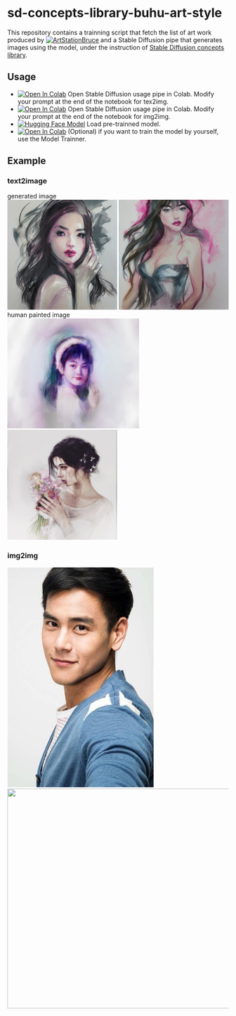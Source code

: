 # sd-concepts-library-buhu-art-style

This repository contains a trainning script that fetch the list of art work produced by [![ArtStation](https://img.shields.io/badge/ArtStation-Profile-blue)](https://www.artstation.com/buhu)[Bruce](https://bruceelysium.com) and a Stable Diffusion pipe that generates images using the model, under the instruction of [Stable Diffusion concepts library](https://huggingface.co/sd-concepts-library). 

## Usage

- [![Open In Colab](https://colab.research.google.com/assets/colab-badge.svg)](https://colab.research.google.com/github/bsyh/sd-concepts-library-buhu-art-style/blob/main/stable_conceptualizer_inference.ipynb) Open Stable Diffusion usage pipe in Colab. Modify your prompt at the end of the notebook for tex2img.  
- [![Open In Colab](https://colab.research.google.com/assets/colab-badge.svg)](https://colab.research.google.com/github/bsyh/sd-concepts-library-buhu-art-style/blob/main/stable_conceptualizer_inference_img2img.ipynb)  Open Stable Diffusion usage pipe in Colab. Modify your prompt at the end of the notebook for img2img. 
- [![Hugging Face Model](https://img.shields.io/badge/Hugging%20Face-ModelHub-orange)](https://huggingface.co/sd-concepts-library/buhu-art-style) Load pre-trainned model.
- [![Open In Colab](https://colab.research.google.com/assets/colab-badge.svg)](https://colab.research.google.com/github/bsyh/sd-concepts-library-buhu-art-style/blob/main/sd_textual_inversion_training.ipynb)  (Optional) if you want to train the model by yourself, use the Model Trainner.

## Example
### text2image
generated image\
<img src="img/f1.png" width="250" height="250">
<img src="img/f2.png" width="250" height="250">\
human painted  image\
<img src="img/h1.jpg" width="300" height="250">
<img src="img/h2.jpg" width="250" height="250">
### img2img
<img src="img/h3.jpg" width="333" height="500"><img src="img/f3.jpg" width="999" height="500"> 




